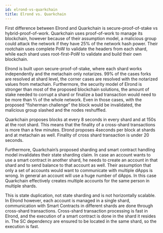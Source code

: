 ```yaml
---
id: elrond-vs-quarkchain
title: Elrond vs. Quarkchain
---
```


First difference between Elrond and Quarkchain is secure-proof-of-stake vs hybrid-proof-of-work. Quarkchain uses proof-of-work to manage its blockchain, however because of their assumption model, a malicious group could attack the network if they have 25% of the network hash power. Their rootchain uses complete PoW to validate the headers from each shard, while each shard uses root-first-PoW to validate and build their own blockchain. 

Elrond is built upon secure-proof-of-stake, where each shard works independently and the metachain only notarizes. 99% of the cases forks are resolved at shard level, the corner cases are resolved with the notarized values from metachain. Furthermore, the security model of Elrond is stronger than most of the proposed blockchain solutions, the amount of stake needed to corrupt a shard or finalize a bad transaction would need to be more than ⅔ of the whole network. Even in those cases, with the proposed “fisherman challenge” the block would be invalidated, the malicious group slashed and the nodes reshuffled.

Quarkchain proposes blocks at every 8 seconds in every shard and at 150s at the root shard. This means that the finality of a cross-shard transactions is more than a few minutes. Elrond proposes 4seconds per block at shards and at metachain as well. Finality of cross shard transaction is under 20 seconds.

Furthermore, Quarkchain’s proposed sharding and smart contract handling model invalidates their state sharding claim. In case an account wants to use a smart contract in another shard, he needs to create an account in that shard and to send balance to that account as well. Their assumption that only a set of accounts would want to communicate with multiple dApps is wrong. In general an account will use a huge number of dApps. In this case Quarkchain effectively creates multiple accounts for the same person in multiple shards. 

This is state duplication, not state sharding and is not horizontally scalable. In Elrond however, each account is managed in a single shard, communication with Smart Contracts in different shards are done through cross-shard transactions. Cross-shard transaction processing is fast in Elrond, and the execution of a smart contract is done in the shard it resides in. The SC dependency are ensured to be located in the same shard, so the execution is fast.